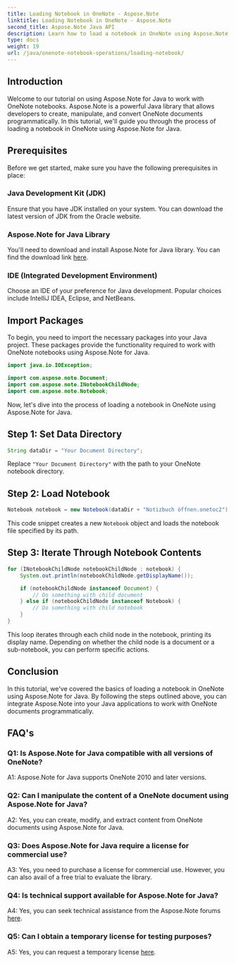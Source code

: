 ```yaml
---
title: Loading Notebook in OneNote - Aspose.Note
linktitle: Loading Notebook in OneNote - Aspose.Note
second_title: Aspose.Note Java API
description: Learn how to load a notebook in OneNote using Aspose.Note for Java. Step-by-step guide for developers.
type: docs
weight: 19
url: /java/onenote-notebook-operations/loading-notebook/
---
```

## Introduction

Welcome to our tutorial on using Aspose.Note for Java to work with OneNote notebooks. Aspose.Note is a powerful Java library that allows developers to create, manipulate, and convert OneNote documents programmatically. In this tutorial, we'll guide you through the process of loading a notebook in OneNote using Aspose.Note for Java.

## Prerequisites

Before we get started, make sure you have the following prerequisites in place:

### Java Development Kit (JDK)

Ensure that you have JDK installed on your system. You can download the latest version of JDK from the Oracle website.

### Aspose.Note for Java Library

You'll need to download and install Aspose.Note for Java library. You can find the download link [here](https://releases.aspose.com/note/java/).

### IDE (Integrated Development Environment)

Choose an IDE of your preference for Java development. Popular choices include IntelliJ IDEA, Eclipse, and NetBeans.

## Import Packages

To begin, you need to import the necessary packages into your Java project. These packages provide the functionality required to work with OneNote notebooks using Aspose.Note for Java.

```java
import java.io.IOException;

import com.aspose.note.Document;
import com.aspose.note.INotebookChildNode;
import com.aspose.note.Notebook;
```

Now, let's dive into the process of loading a notebook in OneNote using Aspose.Note for Java.

## Step 1: Set Data Directory

```java
String dataDir = "Your Document Directory";
```

Replace `"Your Document Directory"` with the path to your OneNote notebook directory.

## Step 2: Load Notebook

```java
Notebook notebook = new Notebook(dataDir + "Notizbuch öffnen.onetoc2");
```

This code snippet creates a new `Notebook` object and loads the notebook file specified by its path.

## Step 3: Iterate Through Notebook Contents

```java
for (INotebookChildNode notebookChildNode : notebook) {
    System.out.println(notebookChildNode.getDisplayName());

    if (notebookChildNode instanceof Document) {
        // Do something with child document
    } else if (notebookChildNode instanceof Notebook) {
        // Do something with child notebook
    }
}
```

This loop iterates through each child node in the notebook, printing its display name. Depending on whether the child node is a document or a sub-notebook, you can perform specific actions.

## Conclusion

In this tutorial, we've covered the basics of loading a notebook in OneNote using Aspose.Note for Java. By following the steps outlined above, you can integrate Aspose.Note into your Java applications to work with OneNote documents programmatically.

## FAQ's

### Q1: Is Aspose.Note for Java compatible with all versions of OneNote?

A1: Aspose.Note for Java supports OneNote 2010 and later versions.

### Q2: Can I manipulate the content of a OneNote document using Aspose.Note for Java?

A2: Yes, you can create, modify, and extract content from OneNote documents using Aspose.Note for Java.

### Q3: Does Aspose.Note for Java require a license for commercial use?

A3: Yes, you need to purchase a license for commercial use. However, you can also avail of a free trial to evaluate the library.

### Q4: Is technical support available for Aspose.Note for Java?

A4: Yes, you can seek technical assistance from the Aspose.Note forums [here](https://forum.aspose.com/c/note/28).

### Q5: Can I obtain a temporary license for testing purposes?

A5: Yes, you can request a temporary license [here](https://purchase.aspose.com/temporary-license/).
